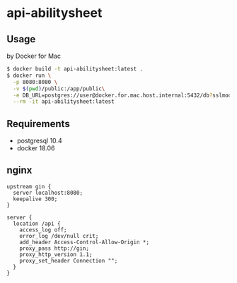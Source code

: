 # api-abilitysheet

## Usage

by Docker for Mac

```bash
$ docker build -t api-abilitysheet:latest .
$ docker run \
  -p 8080:8080 \
  -v $(pwd)/public:/app/public\
  -e DB_URL=postgres://user@docker.for.mac.host.internal:5432/db?sslmode=disable \
  --rm -it api-abilitysheet:latest
```

## Requirements

- postgresql 10.4
- docker 18.06

## nginx

```nginx
upstream gin {
  server localhost:8080;
  keepalive 300;
}

server {
  location /api {
    access_log off;
    error_log /dev/null crit;
    add_header Access-Control-Allow-Origin *;
    proxy_pass http://gin;
    proxy_http_version 1.1;
    proxy_set_header Connection "";
  }
}
```
